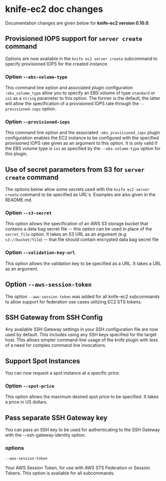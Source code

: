 <!---
This file is reset everytime when a new release is done. Contents of this file is for the currently unreleased version.
-->

# knife-ec2 doc changes

Documentation changes are given below for **knife-ec2 version 0.10.0**.

## Provisioned IOPS support for `server create` command

Options are now available in the `knife ec2 server create` subcommand to
specify provisioned IOPS for the created instance.

### Option `--ebs-volume-type`

This command line option and associated plugin configuration `:ebs_volume_type` allow you to specify an EBS volume of type `standard` or `io1` as a `string` parameter to this option. The former is the default, the latter will allow the specification of a provisioned IOPS rate through the `--provisioned-iops` option.

### Option `--provisioned-iops`
This command line option and the associated `:ebs_provisioned_iops` plugin
configuration enables the EC2 instance to be configured with the specified
provisioned IOPS rate given as an argument to this option. It is only valid if
the EBS volume type is `io1` as specified by the `--ebs-volume-type` option
for this plugin.

## Use of secret parameters from S3 for `server create` command

The options below allow some secrets used with the `knife ec2 server create`
command to be specified as URL's. Examples are also given in the README.md.

### Option `--s3-secret`
This option allows the specification of an AWS S3 storage bucket that contains
a data bag secret file -- this option can be used in place of the
`secret_file` option. It takes an S3 URL as an argument (e.g.
`s3://bucket/file`) -- that file should contain encrypted data bag secret file

### Option `--validation-key-url`
This option allows the validation key to be specified as a URL. It takes a URL
as an argument.

## Option `--aws-session-token`
The option `--aws-session-token` was added for all knife-ec2 subcommands to
allow support for federation use cases utilizing EC2 STS tokens.

## SSH Gateway from SSH Config
Any available SSH Gateway settings in your SSH configuration file are now used
by default. This includes using any SSH keys specified for the target host.
This allows simpler command-line usage of the knife plugin with less of a need
for complex command line invocations.

## Support Spot Instances
You can now request a spot instance at a specific price.

### Option `--spot-price`
This option allows the maximum desired spot price to be specified. It takes a
price in US dollars.

## Pass separate SSH Gateway key
You can pass an SSH key to be used for authenticating to the SSH Gateway with
the --ssh-gateway-identity option.

### options

```
--aws-session-token
```

Your AWS Session Token, for use with AWS STS Federation or Session Tokens.
This option is available for all subcommands.
